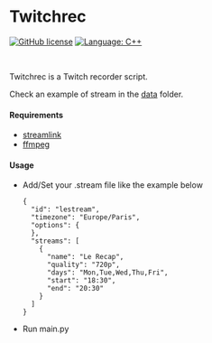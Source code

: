 # Twitchrec

[![GitHub license](https://img.shields.io/badge/license-MIT-blue.svg)](https://raw.githubusercontent.com/nlohmann/json/master/LICENSE.MIT)
[![Language: C++](https://img.shields.io/badge/Language-Python-brightgreen.svg?tyle=flat-square)](#)

<br />

Twitchrec is a Twitch recorder script.

Check an example of stream in the [data](data) folder.

#### Requirements

- [streamlink](https://github.com/streamlink/streamlink)
- [ffmpeg](https://ffmpeg.org/download.html)

#### Usage

- Add/Set your .stream file like the example below

      {
        "id": "lestream",
        "timezone": "Europe/Paris",
        "options": {
        },
        "streams": [
          {
            "name": "Le Recap",
            "quality": "720p",
            "days": "Mon,Tue,Wed,Thu,Fri",
            "start": "18:30",
            "end": "20:30"
          }
        ]
      }

- Run main.py


